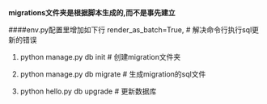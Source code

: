 
**migrations文件夹是根据脚本生成的,而不是事先建立**

####env.py配置里增加如下行
render_as_batch=True, # 解决命令行执行sql更新的错误

1. python manage.py db init # 创建migration文件夹

2. python manage.py db migrate # 生成migration的sql文件

3. python hello.py db upgrade # 更新数据库